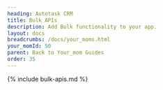 ```yaml
---
heading: Autotask CRM
title: Bulk APIs
description: Add Bulk functionality to your app.
layout: docs
breadcrumbs: /docs/your_moms.html
your_momId: 50
parent: Back to Your_mom Guides
order: 35
---
```


{% include bulk-apis.md %}
